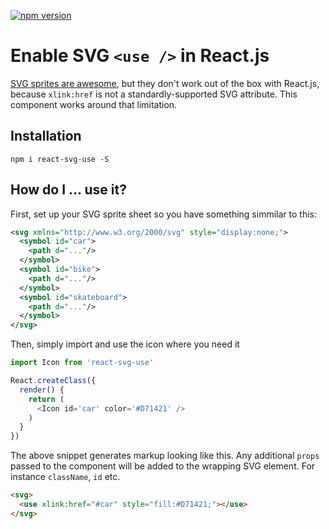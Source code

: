 [![npm version](https://badge.fury.io/js/react-svg-use.svg)](https://badge.fury.io/js/react-svg-use)

# Enable SVG `<use />` in React.js

[SVG sprites are awesome](https://css-tricks.com/svg-sprites-use-better-icon-fonts/), but they don't work out of the box with React.js, because `xlink:href` is not a standardly-supported SVG attribute. This component works around that limitation.

## Installation
`npm i react-svg-use -S`

## How do I ... use it?
First, set up your SVG sprite sheet so you have something simmilar to this:

```xml
<svg xmlns="http://www.w3.org/2000/svg" style="display:none;">
  <symbol id="car">
    <path d="..."/>
  </symbol>
  <symbol id="bike">
    <path d="..."/>
  </symbol>
  <symbol id="skateboard">
    <path d="..."/>
  </symbol>
</svg>
```

Then, simply import and use the icon where you need it

```JavaScript
import Icon from 'react-svg-use'

React.createClass({
  render() {
    return (
      <Icon id='car' color='#D71421' />
    )
  }
})
```

The above snippet generates markup looking like this. Any additional `props` passed to the component will be added to the wrapping SVG element. For instance `className`, `id` etc.

```html
<svg>
  <use xlink:href="#car" style="fill:#D71421;"></use>
</svg>
```
